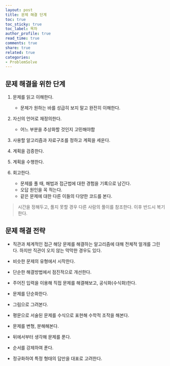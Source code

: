 ```yaml
---
layout: post
title: 문제 해결 단계
toc: true
toc_sticky: true
toc_label: 목차
author_profile: true
read_time: true
comments: true
share: true
related: true
categories:
- ProblemSolve
---
```


## 문제 해결을 위한 단계

1. 문제를 읽고 이해한다.
    - 문제가 원하는 바를 성급히 보지 말고 완전히 이해한다.

2. 자신의 언어로 재정의한다.
    - 어느 부분을 추상화할 것인지 고민해야함

3. 사용할 알고리즘과 자료구조를 정하고 계획을 세운다.

4. 계획을 검증한다.

5. 계획을 수행한다.

6. 회고한다.
    - 문제를 풀 때, 해법과 접근법에 대한 경험을 기록으로 남긴다.
    - 오답 원인을 꼭 적는다.
    - 같은 문제에 대한 다른 이들의 다양한 코드를 본다.


> 시간을 정해두고, 풀지 못할 경우 다른 사람의 풀이를 참조한다. 이후 반드시 복기한다.


## 문제 해결 전략

- 직관과 체계적인 접근
    해당 문제를 해결하는 알고리즘에 대해 전체적 얼개를 그린다. 하지만 직관이 오지 않는 막막한 경우도 있다.

- 비슷한 문제의 유형에서 시작한다.

- 단순한 해결방법에서 점진적으로 개선한다.

- 주어진 입력을 이용해 직접 문제를 해결해보고, 공식화(수식화)한다.

- 문제를 단순화한다.

- 그림으로 그려본다.

- 평문으로 서술된 문제를 수식으로 표현해 수학적 조작을 해본다.

- 문제를 변형, 분해해본다.

- 뒤에서부터 생각해 문제를 푼다.

- 순서를 강제하여 푼다.

- 정규화하여 특정 형태의 답만을 대표로 고려한다.


